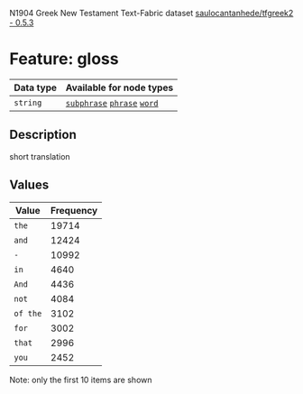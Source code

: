 <p>N1904 Greek New Testament Text-Fabric dataset <a href="https://github.com/saulocantanhede/tfgreek2">saulocantanhede/tfgreek2 - 0.5.3</a></p>

<h1>Feature: gloss</h1>

<table>
<thead>
<tr>
  <th>Data type</th>
  <th>Available for node types</th>
</tr>
</thead>
<tbody>
<tr>
  <td><code>string</code></td>
  <td><A HREF="featurebynodetype.md#subphrase"><code>subphrase</code></A> <A HREF="featurebynodetype.md#phrase"><code>phrase</code></A> <A HREF="featurebynodetype.md#word"><code>word</code></A></td>
</tr>
</tbody>
</table>

<h2>Description</h2>

<p>short translation</p>

<h2>Values</h2>

<table>
<thead>
<tr>
  <th>Value</th>
  <th>Frequency</th>
</tr>
</thead>
<tbody>
<tr>
  <td><code>the</code></td>
  <td>19714</td>
</tr>
<tr>
  <td><code>and</code></td>
  <td>12424</td>
</tr>
<tr>
  <td><code>-</code></td>
  <td>10992</td>
</tr>
<tr>
  <td><code>in</code></td>
  <td>4640</td>
</tr>
<tr>
  <td><code>And</code></td>
  <td>4436</td>
</tr>
<tr>
  <td><code>not</code></td>
  <td>4084</td>
</tr>
<tr>
  <td><code>of the</code></td>
  <td>3102</td>
</tr>
<tr>
  <td><code>for</code></td>
  <td>3002</td>
</tr>
<tr>
  <td><code>that</code></td>
  <td>2996</td>
</tr>
<tr>
  <td><code>you</code></td>
  <td>2452</td>
</tr>
</tbody>
</table>

<p>Note: only the first 10 items are shown</p>
